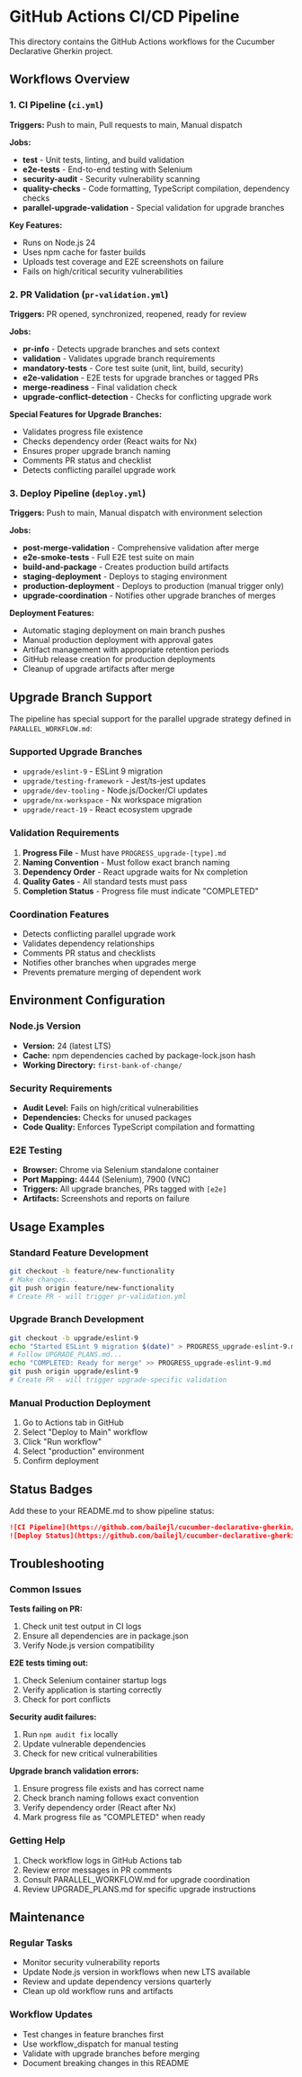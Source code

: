 # GitHub Actions CI/CD Pipeline

This directory contains the GitHub Actions workflows for the Cucumber Declarative Gherkin project.

## Workflows Overview

### 1. CI Pipeline (`ci.yml`)

**Triggers:** Push to main, Pull requests to main, Manual dispatch

**Jobs:**

- **test** - Unit tests, linting, and build validation
- **e2e-tests** - End-to-end testing with Selenium
- **security-audit** - Security vulnerability scanning
- **quality-checks** - Code formatting, TypeScript compilation, dependency checks
- **parallel-upgrade-validation** - Special validation for upgrade branches

**Key Features:**

- Runs on Node.js 24
- Uses npm cache for faster builds
- Uploads test coverage and E2E screenshots on failure
- Fails on high/critical security vulnerabilities

### 2. PR Validation (`pr-validation.yml`)

**Triggers:** PR opened, synchronized, reopened, ready for review

**Jobs:**

- **pr-info** - Detects upgrade branches and sets context
- **validation** - Validates upgrade branch requirements
- **mandatory-tests** - Core test suite (unit, lint, build, security)
- **e2e-validation** - E2E tests for upgrade branches or tagged PRs
- **merge-readiness** - Final validation check
- **upgrade-conflict-detection** - Checks for conflicting upgrade work

**Special Features for Upgrade Branches:**

- Validates progress file existence
- Checks dependency order (React waits for Nx)
- Ensures proper upgrade branch naming
- Comments PR status and checklist
- Detects conflicting parallel upgrade work

### 3. Deploy Pipeline (`deploy.yml`)

**Triggers:** Push to main, Manual dispatch with environment selection

**Jobs:**

- **post-merge-validation** - Comprehensive validation after merge
- **e2e-smoke-tests** - Full E2E test suite on main
- **build-and-package** - Creates production build artifacts
- **staging-deployment** - Deploys to staging environment
- **production-deployment** - Deploys to production (manual trigger only)
- **upgrade-coordination** - Notifies other upgrade branches of merges

**Deployment Features:**

- Automatic staging deployment on main branch pushes
- Manual production deployment with approval gates
- Artifact management with appropriate retention periods
- GitHub release creation for production deployments
- Cleanup of upgrade artifacts after merge

## Upgrade Branch Support

The pipeline has special support for the parallel upgrade strategy defined in `PARALLEL_WORKFLOW.md`:

### Supported Upgrade Branches

- `upgrade/eslint-9` - ESLint 9 migration
- `upgrade/testing-framework` - Jest/ts-jest updates
- `upgrade/dev-tooling` - Node.js/Docker/CI updates
- `upgrade/nx-workspace` - Nx workspace migration
- `upgrade/react-19` - React ecosystem upgrade

### Validation Requirements

1. **Progress File** - Must have `PROGRESS_upgrade-[type].md`
2. **Naming Convention** - Must follow exact branch naming
3. **Dependency Order** - React upgrade waits for Nx completion
4. **Quality Gates** - All standard tests must pass
5. **Completion Status** - Progress file must indicate "COMPLETED"

### Coordination Features

- Detects conflicting parallel upgrade work
- Validates dependency relationships
- Comments PR status and checklists
- Notifies other branches when upgrades merge
- Prevents premature merging of dependent work

## Environment Configuration

### Node.js Version

- **Version:** 24 (latest LTS)
- **Cache:** npm dependencies cached by package-lock.json hash
- **Working Directory:** `first-bank-of-change/`

### Security Requirements

- **Audit Level:** Fails on high/critical vulnerabilities
- **Dependencies:** Checks for unused packages
- **Code Quality:** Enforces TypeScript compilation and formatting

### E2E Testing

- **Browser:** Chrome via Selenium standalone container
- **Port Mapping:** 4444 (Selenium), 7900 (VNC)
- **Triggers:** All upgrade branches, PRs tagged with `[e2e]`
- **Artifacts:** Screenshots and reports on failure

## Usage Examples

### Standard Feature Development

```bash
git checkout -b feature/new-functionality
# Make changes...
git push origin feature/new-functionality
# Create PR - will trigger pr-validation.yml
```

### Upgrade Branch Development

```bash
git checkout -b upgrade/eslint-9
echo "Started ESLint 9 migration $(date)" > PROGRESS_upgrade-eslint-9.md
# Follow UPGRADE_PLANS.md...
echo "COMPLETED: Ready for merge" >> PROGRESS_upgrade-eslint-9.md
git push origin upgrade/eslint-9
# Create PR - will trigger upgrade-specific validation
```

### Manual Production Deployment

1. Go to Actions tab in GitHub
2. Select "Deploy to Main" workflow
3. Click "Run workflow"
4. Select "production" environment
5. Confirm deployment

## Status Badges

Add these to your README.md to show pipeline status:

```markdown
![CI Pipeline](https://github.com/bailejl/cucumber-declarative-gherkin/workflows/CI%20Pipeline/badge.svg)
![Deploy Status](https://github.com/bailejl/cucumber-declarative-gherkin/workflows/Deploy%20to%20Main/badge.svg)
```

## Troubleshooting

### Common Issues

**Tests failing on PR:**

1. Check unit test output in CI logs
2. Ensure all dependencies are in package.json
3. Verify Node.js version compatibility

**E2E tests timing out:**

1. Check Selenium container startup logs
2. Verify application is starting correctly
3. Check for port conflicts

**Security audit failures:**

1. Run `npm audit fix` locally
2. Update vulnerable dependencies
3. Check for new critical vulnerabilities

**Upgrade branch validation errors:**

1. Ensure progress file exists and has correct name
2. Check branch naming follows exact convention
3. Verify dependency order (React after Nx)
4. Mark progress file as "COMPLETED" when ready

### Getting Help

1. Check workflow logs in GitHub Actions tab
2. Review error messages in PR comments
3. Consult PARALLEL_WORKFLOW.md for upgrade coordination
4. Review UPGRADE_PLANS.md for specific upgrade instructions

## Maintenance

### Regular Tasks

- Monitor security vulnerability reports
- Update Node.js version in workflows when new LTS available
- Review and update dependency versions quarterly
- Clean up old workflow runs and artifacts

### Workflow Updates

- Test changes in feature branches first
- Use workflow_dispatch for manual testing
- Validate with upgrade branches before merging
- Document breaking changes in this README
